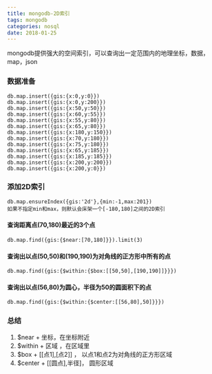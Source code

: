 ```yaml
---
title: mongodb-2D索引
tags: mongodb
categories: nosql
date: 2018-01-25
---
```


mongodb提供强大的空间索引，可以查询出一定范围内的地理坐标，数据，map，json

### 数据准备
```
db.map.insert({gis:{x:0,y:0}})
db.map.insert({gis:{x:0,y:200}})
db.map.insert({gis:{x:50,y:50}})
db.map.insert({gis:{x:60,y:55}})
db.map.insert({gis:{x:55,y:80}})
db.map.insert({gis:{x:65,y:80}})
db.map.insert({gis:{x:180,y:150}})
db.map.insert({gis:{x:70,y:180}})
db.map.insert({gis:{x:75,y:180}})
db.map.insert({gis:{x:65,y:185}})
db.map.insert({gis:{x:185,y:185}})
db.map.insert({gis:{x:200,y:200}})
db.map.insert({gis:{x:200,y:0}})
```

### 添加2D索引

```
db.map.ensureIndex({gis:'2d'},{min:-1,max:201})
如果不指定min和max，则默认会床架一个[-180,180]之间的2D索引
```

#### 查询距离点(70,180)最近的3个点

```
db.map.find({gis:{$near:[70,180]}}).limit(3)
```

#### 查询出以点(50,50)和(190,190)为对角线的正方形中所有的点

```
db.map.find({gis:{$within:{$box:[[50,50],[190,190]]}}})
```

#### 查询出以点(56,80)为圆心，半径为50的圆面积下的点

```
db.map.find({gis:{$within:{$center:[[56,80],50]}}})
```

### 总结
1. $near + 坐标，在坐标附近
2. $within + 区域 ，在区域里
3. $box + [[点1],[点2]] ， 以点1和点2为对角线的正方形区域
4. $center + [[圆点],半径]， 圆形区域
